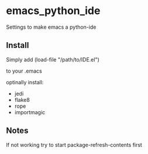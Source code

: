 # emacs_python_ide
Settings to make emacs a python-ide


## Install
Simply add 
(load-file "/path/to/IDE.el")

to your .emacs

optinally install:
- jedi
- flake8
- rope
- importmagic

## Notes

If not working try to start package-refresh-contents first
